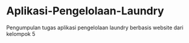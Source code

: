 # Aplikasi-Pengelolaan-Laundry
Pengumpulan tugas aplikasi pengelolaan laundry berbasis website dari kelompok 5
